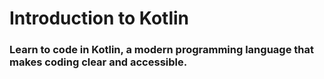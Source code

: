 # Introduction to Kotlin
### Learn to code in Kotlin, a modern programming language that makes coding clear and accessible.
